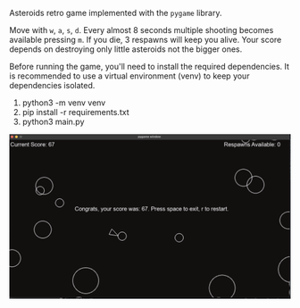 Asteroids retro game implemented with the `pygame` library. 

Move with `w`, `a`, `s`, `d`. Every almost 8 seconds multiple shooting becomes available pressing `m`. If you die, 3 respawns will keep you alive. Your score depends on destroying only little asteroids not the bigger ones. 

Before running the game, you'll need to install the required dependencies. It is recommended to use a virtual environment (venv) to keep your dependencies isolated.

1. python3 -m venv venv
2. pip install -r requirements.txt
3. python3 main.py

![pic](/asteroidsPic.png)
